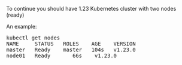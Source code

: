 To continue you should have 1.23 Kubernetes cluster with two nodes (ready)

An example:

<pre>
kubectl get nodes
NAME     STATUS   ROLES    AGE    VERSION
master   Ready    master   104s   v1.23.0
node01   Ready    <none>   66s    v1.23.0
</pre>